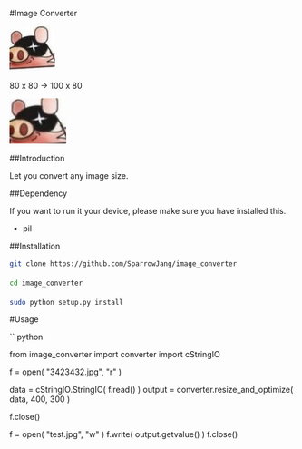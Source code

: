 #Image Converter

![original image](/example/head.jpeg)

80 x 80 -> 100 x 80

![resize image](/example/out_head.jpeg)

##Introduction

Let you convert any image size.

##Dependency
 
If you want to run it your device, please make sure you have installed this.
 
* pil

##Installation
 
``` bash
git clone https://github.com/SparrowJang/image_converter
 
cd image_converter
 
sudo python setup.py install
```

#Usage

`` python

from image_converter import converter 
import cStringIO
 
f = open( "3423432.jpg", "r" )
 
data = cStringIO.StringIO( f.read() )
output = converter.resize_and_optimize( data, 400, 300 )
 
f.close()
 
f = open( "test.jpg", "w" )
f.write( output.getvalue() )
f.close() 
 
```


